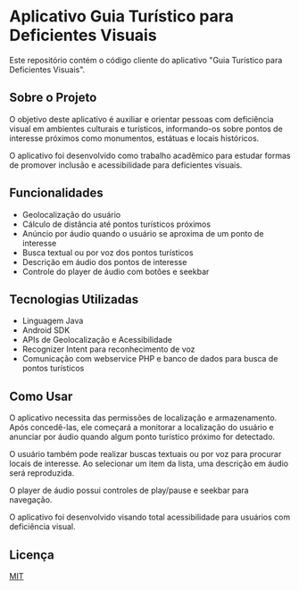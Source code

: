 # Aplicativo Guia Turístico para Deficientes Visuais

Este repositório contém o código cliente do aplicativo "Guia Turístico para Deficientes Visuais".

## Sobre o Projeto

O objetivo deste aplicativo é auxiliar e orientar pessoas com deficiência visual em ambientes culturais e turísticos, informando-os sobre pontos de interesse próximos como monumentos, estátuas e locais históricos.

O aplicativo foi desenvolvido como trabalho acadêmico para estudar formas de promover inclusão e acessibilidade para deficientes visuais.

## Funcionalidades

- Geolocalização do usuário
- Cálculo de distância até pontos turísticos próximos
- Anúncio por áudio quando o usuário se aproxima de um ponto de interesse
- Busca textual ou por voz dos pontos turísticos
- Descrição em áudio dos pontos de interesse
- Controle do player de áudio com botões e seekbar

## Tecnologias Utilizadas

- Linguagem Java
- Android SDK
- APIs de Geolocalização e Acessibilidade
- Recognizer Intent para reconhecimento de voz 
- Comunicação com webservice PHP e banco de dados para busca de pontos turísticos

## Como Usar

O aplicativo necessita das permissões de localização e armazenamento. Após concedê-las, ele começará a monitorar a localização do usuário e anunciar por áudio quando algum ponto turístico próximo for detectado.

O usuário também pode realizar buscas textuais ou por voz para procurar locais de interesse. Ao selecionar um item da lista, uma descrição em áudio será reproduzida.

O player de áudio possui controles de play/pause e seekbar para navegação.

O aplicativo foi desenvolvido visando total acessibilidade para usuários com deficiência visual.

## Licença

[MIT](https://choosealicense.com/licenses/mit/)
